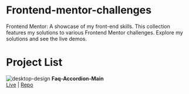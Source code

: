 # Frontend-mentor-challenges
Frontend Mentor: A showcase of my front-end skills. This collection features my solutions to various Frontend Mentor challenges. Explore my solutions and see the live demos.
# Project List
![desktop-design](https://github.com/user-attachments/assets/8e5ca46a-4fcc-4a2d-8c16-10078fec92ea)
<b> Faq-Accordion-Main </b><br />
 [Live](https://pages.github.com/) | [Repo](https://github.com/RifkyFaris/faq-accordion-main-Frontend-Mentor-)
